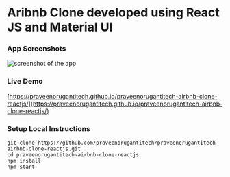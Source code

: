 # Aribnb Clone developed using React JS and Material UI


### App Screenshots

![screenshot of the app](https://raw.githubusercontent.com/praveenorugantitech/praveenorugantitech-airbnb-clone-reactjs/master/src/images/screenshot.PNG)

### Live Demo

[https://praveenorugantitech.github.io/praveenorugantitech-airbnb-clone-reactjs/](https://praveenorugantitech.github.io/praveenorugantitech-airbnb-clone-reactjs/)

### Setup Local Instructions

```
git clone https://github.com/praveenorugantitech/praveenorugantitech-airbnb-clone-reactjs.git
cd praveenorugantitech-airbnb-clone-reactjs
npm install
npm start
```
